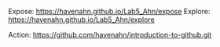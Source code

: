 Expose: https://havenahn.github.io/Lab5_Ahn/expose
Explore: https://havenahn.github.io/Lab5_Ahn/explore

Action: https://github.com/havenahn/introduction-to-github.git
